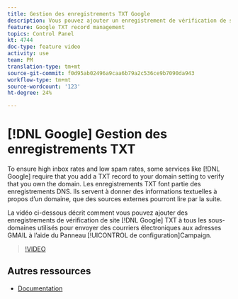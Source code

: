 ```yaml
---
title: Gestion des enregistrements TXT Google
description: Vous pouvez ajouter un enregistrement de vérification de site Google TXT à tous les sous-domaines utilisés pour envoyer des courriers électroniques aux adresses GMAIL via le Panneau de configuration Campaign.
feature: Google TXT record management
topics: Control Panel
kt: 4744
doc-type: feature video
activity: use
team: PM
translation-type: tm+mt
source-git-commit: f0d95ab02496a9caa6b79a2c536ce9b7090da943
workflow-type: tm+mt
source-wordcount: '123'
ht-degree: 24%

---
```



# [!DNL Google] Gestion des enregistrements TXT

To ensure high inbox rates and low spam rates, some services like [!DNL Google] require that you add a TXT record to your domain setting to verify that you own the domain. Les enregistrements TXT font partie des enregistrements DNS. Ils servent à donner des informations textuelles à propos d’un domaine, que des sources externes pourront lire par la suite.

La vidéo ci-dessous décrit comment vous pouvez ajouter des enregistrements de vérification de site [!DNL Google] TXT à tous les sous-domaines utilisés pour envoyer des courriers électroniques aux adresses GMAIL à l’aide du Panneau [!UICONTROL de configuration]Campaign.

>[!VIDEO](https://video.tv.adobe.com/v/32369?quality=12)

## Autres ressources

* [Documentation](https://docs.adobe.com/content/help/en/control-panel/using/subdomains-and-certificates/managing-txt-records.html)
